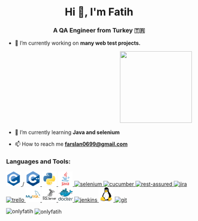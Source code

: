 <h1 align="center">Hi 👋, I'm Fatih</h1>
<h3 align="center">A QA Engineer from Turkey 🇹🇷</h3>


- 🔭 I’m currently working on **many web test projects.** <div style="position: fixed; top: 0; right: 1000;">
<p align="right">
  <img src="https://media2.giphy.com/media/3o7WTL4qQCbbLLV2Pm/giphy.gif?cid=ecf05e47u9y1mxy0f76r6izfv6wswd04k92yy4f7wt0p7i4c&rid=giphy.gif&ct=g" width="195" height="195" />
</p>


- 🌱 I’m currently learning **Java and selenium**

- 📫 How to reach me **farslan0699@gmail.com**




<h3 align="left">Languages and Tools:</h3>
<p align="left"> </a> <a href="https://en.wikipedia.org/wiki/C_(programming_language)" target="_blank" rel="noreferrer"> <img src="https://raw.githubusercontent.com/devicons/devicon/master/icons/c/c-original.svg" alt="c" width="40" height="40"/> </a> / <a href="https://en.wikipedia.org/wiki/C%2B%2B" target="_blank" rel="noreferrer"> <img src="https://raw.githubusercontent.com/devicons/devicon/master/icons/cplusplus/cplusplus-original.svg" alt="c++" width="40" height="40"/> </a> <a href="https://www.python.org/" target="_blank" rel="noreferrer"> <img src="https://raw.githubusercontent.com/devicons/devicon/master/icons/python/python-original.svg" alt="python" width="40" height="40"/> </a> <a href="https://www.java.com/" target="_blank" rel="noreferrer"> <img src="https://raw.githubusercontent.com/devicons/devicon/master/icons/java/java-original-wordmark.svg" alt="java" width="40" height="40"/> </a> <a href="https://www.selenium.dev/" target="_blank" rel="noreferrer"> <img src="https://raw.githubusercontent.com/SeleniumHQ/selenium/main/common/src/web/images/selenium-logo.png" alt="selenium" width="40" height="40"/> </a>
 </a> <a href="https://cucumber.io/" target="_blank" rel="noreferrer"> <img src="https://www.vectorlogo.zone/logos/cucumberio/cucumberio-icon.svg" alt="cucumber" width="40" height="40"/> </a> <a href="https://rest-assured.io/" target="_blank" rel="noreferrer"> <img src="https://raw.githubusercontent.com/rest-assured/rest-assured.github.io/main/src/images/logo.svg" alt="rest-assured" width="40" height="40"/> </a>
<a href="https://www.atlassian.com/software/jira" target="_blank" rel="noreferrer"> <img src="https://www.vectorlogo.zone/logos/atlassian_jira/atlassian_jira-icon.svg" alt="jira" width="40" height="40"/> </a> <a href="https://trello.com/" target="_blank" rel="noreferrer"> <img src="https://www.vectorlogo.zone/logos/trello/trello-icon.svg" alt="trello" width="40" height="40"/> </a> </a> <a href="https://www.mysql.com/" target="_blank" rel="noreferrer"> <img src="https://raw.githubusercontent.com/devicons/devicon/master/icons/mysql/mysql-original-wordmark.svg" alt="mysql" width="40" height="40"/> </a> <a href="https://www.microsoft.com/en-us/sql-server" target="_blank" rel="noreferrer"> <img src="https://raw.githubusercontent.com/devicons/devicon/master/icons/microsoftsqlserver/microsoftsqlserver-plain-wordmark.svg" alt="mssql" width="40" height="40"/> </a>
 </a> <a href="https://www.docker.com/" target="_blank" rel="noreferrer"> <img src="https://raw.githubusercontent.com/devicons/devicon/master/icons/docker/docker-original-wordmark.svg" alt="docker" width="40" height="40"/> 
 </a> </a> <a href="https://www.jenkins.io" target="_blank" rel="noreferrer"> <img src="https://www.vectorlogo.zone/logos/jenkins/jenkins-icon.svg" alt="jenkins" width="40" height="40"/> </a> <a href="https://www.linux.org/" target="_blank" rel="noreferrer"> <img src="https://raw.githubusercontent.com/devicons/devicon/master/icons/linux/linux-original.svg" alt="linux" width="40" height="40"/> </a> </a> <a href="https://git-scm.com/" target="_blank" rel="noreferrer"> <img src="https://www.vectorlogo.zone/logos/git-scm/git-scm-icon.svg" alt="git" width="40" height="40"/> </a>  </p>

<p><img align="left" src="https://github-readme-stats.vercel.app/api/top-langs?username=onlyfatih&show_icons=true&locale=en&layout=compact" alt="onlyfatih" /></p>

<p>&nbsp;<img align="center" src="https://github-readme-stats.vercel.app/api?username=onlyfatih&show_icons=true&locale=en" alt="onlyfatih" /></p>
